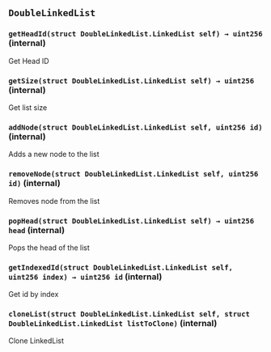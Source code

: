 ## `DoubleLinkedList`






### `getHeadId(struct DoubleLinkedList.LinkedList self) → uint256` (internal)

Get Head ID




### `getSize(struct DoubleLinkedList.LinkedList self) → uint256` (internal)

Get list size




### `addNode(struct DoubleLinkedList.LinkedList self, uint256 id)` (internal)

Adds a new node to the list




### `removeNode(struct DoubleLinkedList.LinkedList self, uint256 id)` (internal)

Removes node from the list




### `popHead(struct DoubleLinkedList.LinkedList self) → uint256 head` (internal)

Pops the head of the list




### `getIndexedId(struct DoubleLinkedList.LinkedList self, uint256 index) → uint256 id` (internal)

Get id by index




### `cloneList(struct DoubleLinkedList.LinkedList self, struct DoubleLinkedList.LinkedList listToClone)` (internal)

Clone LinkedList





